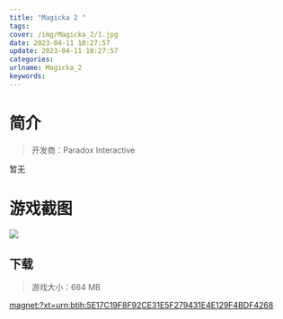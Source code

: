 ```yaml
---
title: "Magicka 2 "
tags: 
cover: /img/Magicka_2/1.jpg
date: 2023-04-11 10:27:57
update: 2023-04-11 10:27:57
categories: 
urlname: Magicka_2
keywords: 
---
```

# 简介

> 开发商：Paradox Interactive

暂无

# 游戏截图

![](/img/Magicka_2/2.jpg)


## 下载

> 游戏大小：664 MB

[magnet:?xt=urn:btih:5E17C19F8F92CE31E5F279431E4E129F4BDF4268](magnet:?xt=urn:btih:5E17C19F8F92CE31E5F279431E4E129F4BDF4268)